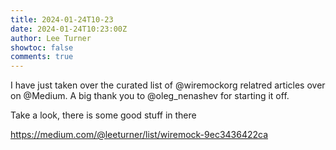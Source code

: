 ```yaml
---
title: 2024-01-24T10-23
date: 2024-01-24T10:23:00Z
author: Lee Turner
showtoc: false
comments: true
---
```


I have just taken over the curated list of @wiremockorg relatred articles over on @Medium.  A big thank you to @oleg_nenashev for starting it off.

Take a look, there is some good stuff in there

https://medium.com/@leeturner/list/wiremock-9ec3436422ca


